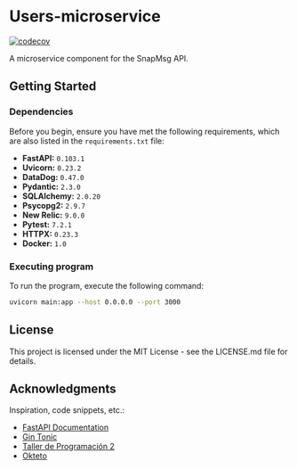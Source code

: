 # Users-microservice

[![codecov](https://codecov.io/gh/SnapMsg-Inc/g1.users.api/graph/badge.svg?token=ZAMM2TX3MT)](https://codecov.io/gh/SnapMsg-Inc/g1.users.api)

A microservice component for the SnapMsg API.

## Getting Started

### Dependencies

Before you begin, ensure you have met the following requirements, which are also listed in the `requirements.txt` file:

- **FastAPI:** `0.103.1`
- **Uvicorn:** `0.23.2`
- **DataDog:** `0.47.0`
- **Pydantic:** `2.3.0`
- **SQLAlchemy:** `2.0.20`
- **Psycopg2:** `2.9.7`
- **New Relic:** `9.0.0`
- **Pytest:** `7.2.1`
- **HTTPX:** `0.23.3`
- **Docker:** `1.0`


### Executing program

To run the program, execute the following command:

```sh
uvicorn main:app --host 0.0.0.0 --port 3000
```

## License

This project is licensed under the MIT License - see the LICENSE.md file for details.

## Acknowledgments

Inspiration, code snippets, etc.:

- [FastAPI Documentation](https://fastapi.tiangolo.com/)
- [Gin Tonic](https://www.gintonic.app/)
- [Taller de Programación 2](https://taller-de-programacion-2.github.io/)
- [Okteto](https://okteto.com/docs/)
```
